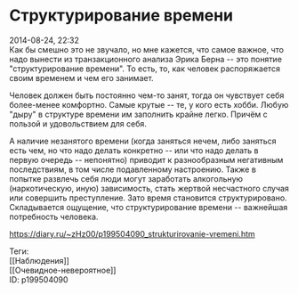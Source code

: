 Структурирование времени
=========================

   
 2014-08-24, 22:32   
  Как бы смешно это не звучало, но мне кажется, что самое важное, что надо вынести из транзакционного анализа Эрика Берна -- это понятие "структурирование времени". То есть, то, как человек распоряжается своим временем и чем его занимает.   
   
 Человек должен быть постоянно чем-то занят, тогда он чувствует себя более-менее комфортно. Самые крутые -- те, у кого есть хобби. Любую "дыру" в структуре времени им заполнить крайне легко. Причём с пользой и удовольствием для себя.   
   
 А наличие незанятого времени (когда заняться нечем, либо заняться есть чем, но что надо делать конкретно -- или что надо делать в первую очередь -- непонятно) приводит к разнообразным негативным последствиям, в том числе подавленному настроению. Также в попытке развлечь себя люди могут заработать алкогольную (наркотическую, иную) зависимость, стать жертвой несчастного случая или совершить преступление. Зато время становится структурировано. Складывается ощущение, что структурирование времени -- важнейшая потребность человека.   
    
 <https://diary.ru/~zHz00/p199504090_strukturirovanie-vremeni.htm>   
   
 Теги:   
 [[Наблюдения]]   
 [[Очевидное-невероятное]]   
 ID: p199504090